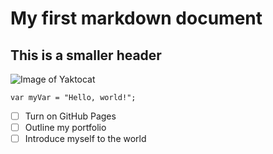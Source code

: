 # My first markdown document
## This is a smaller header

![Image of Yaktocat](https://octodex.github.com/images/yaktocat.png)

```
var myVar = "Hello, world!";
```
- [ ] Turn on GitHub Pages
- [ ] Outline my portfolio
- [ ] Introduce myself to the world
